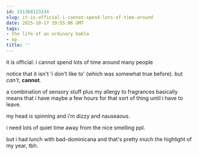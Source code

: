 ```yaml
---
id: 131368123334
slug: it-is-official-i-cannot-spend-lots-of-time-around
date: 2015-10-17 19:55:06 GMT
tags:
- the life of an ordinary bakla
- op
title: ''
---
```

it is official: i cannot spend lots of time around many people

notice that it isn't 'i don't like to' (which was somewhat true before). but *can't*, **cannot**.

a combination of sensory stuff plus my allergy to fragrances basically means that i have maybe a few hours for that sort of thing until i have to leave.

my head is spinning and i'm dizzy and nauseaous.

i need lots of quiet time away from the nice smelling ppl.

but i had lunch with bad-dominicana and that's pretty much the highlight of my year, tbh.